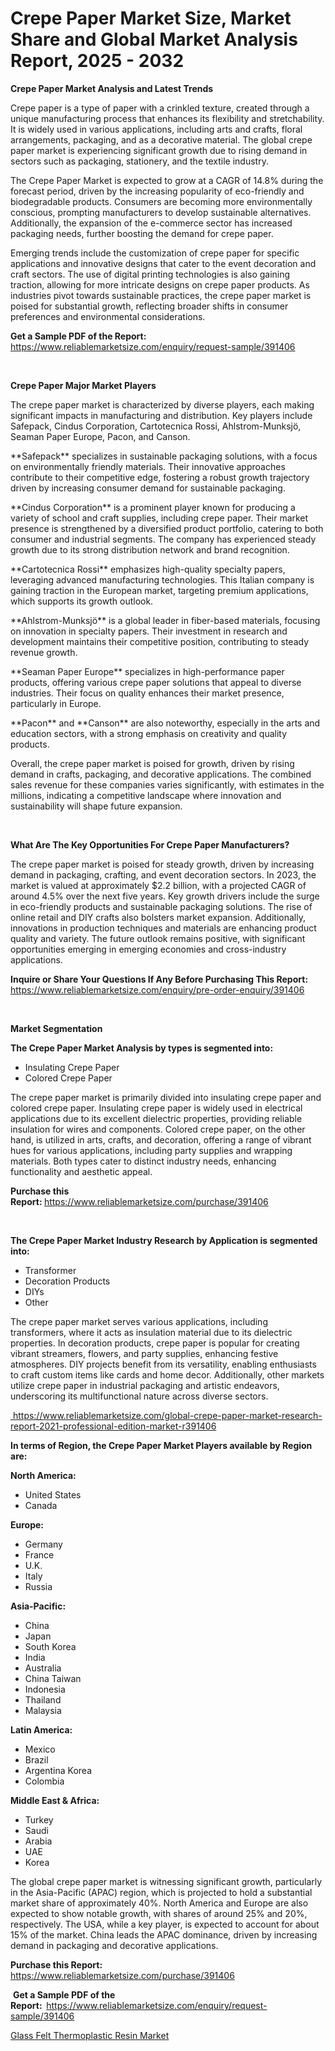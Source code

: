 <p><h1>Crepe Paper Market Size, Market Share and Global Market Analysis Report, 2025 - 2032</h1></p><p><strong>Crepe Paper Market Analysis and Latest Trends</strong></p>
<p><p>Crepe paper is a type of paper with a crinkled texture, created through a unique manufacturing process that enhances its flexibility and stretchability. It is widely used in various applications, including arts and crafts, floral arrangements, packaging, and as a decorative material. The global crepe paper market is experiencing significant growth due to rising demand in sectors such as packaging, stationery, and the textile industry. </p><p>The Crepe Paper Market is expected to grow at a CAGR of 14.8% during the forecast period, driven by the increasing popularity of eco-friendly and biodegradable products. Consumers are becoming more environmentally conscious, prompting manufacturers to develop sustainable alternatives. Additionally, the expansion of the e-commerce sector has increased packaging needs, further boosting the demand for crepe paper. </p><p>Emerging trends include the customization of crepe paper for specific applications and innovative designs that cater to the event decoration and craft sectors. The use of digital printing technologies is also gaining traction, allowing for more intricate designs on crepe paper products. As industries pivot towards sustainable practices, the crepe paper market is poised for substantial growth, reflecting broader shifts in consumer preferences and environmental considerations.</p></p>
<p><strong>Get a Sample PDF of the Report:&nbsp;</strong> <a href="https://www.reliablemarketsize.com/enquiry/request-sample/391406?utm_campaign=2625&utm_medium=2&utm_source=Github&utm_content=ia&utm_term=29032025&utm_id=crepe-paper">https://www.reliablemarketsize.com/enquiry/request-sample/391406</a></p>
<p>&nbsp;</p>
<p><strong>Crepe Paper Major Market Players</strong></p>
<p><p>The crepe paper market is characterized by diverse players, each making significant impacts in manufacturing and distribution. Key players include Safepack, Cindus Corporation, Cartotecnica Rossi, Ahlstrom-Munksjö, Seaman Paper Europe, Pacon, and Canson. </p><p>**Safepack** specializes in sustainable packaging solutions, with a focus on environmentally friendly materials. Their innovative approaches contribute to their competitive edge, fostering a robust growth trajectory driven by increasing consumer demand for sustainable packaging.</p><p>**Cindus Corporation** is a prominent player known for producing a variety of school and craft supplies, including crepe paper. Their market presence is strengthened by a diversified product portfolio, catering to both consumer and industrial segments. The company has experienced steady growth due to its strong distribution network and brand recognition.</p><p>**Cartotecnica Rossi** emphasizes high-quality specialty papers, leveraging advanced manufacturing technologies. This Italian company is gaining traction in the European market, targeting premium applications, which supports its growth outlook.</p><p>**Ahlstrom-Munksjö** is a global leader in fiber-based materials, focusing on innovation in specialty papers. Their investment in research and development maintains their competitive position, contributing to steady revenue growth.</p><p>**Seaman Paper Europe** specializes in high-performance paper products, offering various crepe paper solutions that appeal to diverse industries. Their focus on quality enhances their market presence, particularly in Europe.</p><p>**Pacon** and **Canson** are also noteworthy, especially in the arts and education sectors, with a strong emphasis on creativity and quality products.</p><p>Overall, the crepe paper market is poised for growth, driven by rising demand in crafts, packaging, and decorative applications. The combined sales revenue for these companies varies significantly, with estimates in the millions, indicating a competitive landscape where innovation and sustainability will shape future expansion.</p></p>
<p>&nbsp;</p>
<p><strong>What Are The Key Opportunities For Crepe Paper Manufacturers?</strong></p>
<p><p>The crepe paper market is poised for steady growth, driven by increasing demand in packaging, crafting, and event decoration sectors. In 2023, the market is valued at approximately $2.2 billion, with a projected CAGR of around 4.5% over the next five years. Key growth drivers include the surge in eco-friendly products and sustainable packaging solutions. The rise of online retail and DIY crafts also bolsters market expansion. Additionally, innovations in production techniques and materials are enhancing product quality and variety. The future outlook remains positive, with significant opportunities emerging in emerging economies and cross-industry applications.</p></p>
<p><strong>Inquire or Share Your Questions If Any Before Purchasing This Report:</strong> <a href="https://www.reliablemarketsize.com/enquiry/pre-order-enquiry/391406?utm_campaign=2625&utm_medium=2&utm_source=Github&utm_content=ia&utm_term=29032025&utm_id=crepe-paper">https://www.reliablemarketsize.com/enquiry/pre-order-enquiry/391406</a></p>
<p>&nbsp;</p>
<p><strong>Market Segmentation</strong></p>
<p><strong>The Crepe Paper Market Analysis by types is segmented into:</strong></p>
<p><ul><li>Insulating Crepe Paper</li><li>Colored Crepe Paper</li></ul></p>
<p><p>The crepe paper market is primarily divided into insulating crepe paper and colored crepe paper. Insulating crepe paper is widely used in electrical applications due to its excellent dielectric properties, providing reliable insulation for wires and components. Colored crepe paper, on the other hand, is utilized in arts, crafts, and decoration, offering a range of vibrant hues for various applications, including party supplies and wrapping materials. Both types cater to distinct industry needs, enhancing functionality and aesthetic appeal.</p></p>
<p><strong>Purchase this Report:&nbsp;</strong><a href="https://www.reliablemarketsize.com/purchase/391406?utm_campaign=2625&utm_medium=2&utm_source=Github&utm_content=ia&utm_term=29032025&utm_id=crepe-paper">https://www.reliablemarketsize.com/purchase/391406</a></p>
<p>&nbsp;</p>
<p><strong>The Crepe Paper Market Industry Research by Application is segmented into:</strong></p>
<p><ul><li>Transformer</li><li>Decoration Products</li><li>DIYs</li><li>Other</li></ul></p>
<p><p>The crepe paper market serves various applications, including transformers, where it acts as insulation material due to its dielectric properties. In decoration products, crepe paper is popular for creating vibrant streamers, flowers, and party supplies, enhancing festive atmospheres. DIY projects benefit from its versatility, enabling enthusiasts to craft custom items like cards and home decor. Additionally, other markets utilize crepe paper in industrial packaging and artistic endeavors, underscoring its multifunctional nature across diverse sectors.</p></p>
<p><a href="https://www.reliablemarketsize.com/global-crepe-paper-market-research-report-2021-professional-edition-market-r391406?utm_campaign=2625&utm_medium=2&utm_source=Github&utm_content=ia&utm_term=29032025&utm_id=crepe-paper">&nbsp;https://www.reliablemarketsize.com/global-crepe-paper-market-research-report-2021-professional-edition-market-r391406</a></p>
<p><strong>In terms of Region, the Crepe Paper Market Players available by Region are:</strong></p>
<p>
    <p> <strong> North America: </strong>
        <ul>
            <li>United States</li>
            <li>Canada</li>
        </ul>
        </p> 
    <p> <strong> Europe: </strong>
        <ul>
            <li>Germany</li>
            <li>France</li>
            <li>U.K.</li>
            <li>Italy</li>
            <li>Russia</li>
        </ul>
        </p> 
    <p> <strong> Asia-Pacific: </strong>
        <ul>
            <li>China</li>
            <li>Japan</li>
            <li>South Korea</li>
            <li>India</li>
            <li>Australia</li>
            <li>China Taiwan</li>
            <li>Indonesia</li>
            <li>Thailand</li>
            <li>Malaysia</li>
        </ul>
        </p> 
    <p> <strong> Latin America: </strong>
        <ul>
            <li>Mexico</li>
            <li>Brazil</li>
            <li>Argentina Korea</li>
            <li>Colombia</li>
        </ul>
        </p> 
    <p> <strong> Middle East & Africa: </strong>
        <ul>
            <li>Turkey</li>
            <li>Saudi</li>
            <li>Arabia</li>
            <li>UAE</li>
            <li>Korea</li>
        </ul>
    </p>
    </p>
<p><p>The global crepe paper market is witnessing significant growth, particularly in the Asia-Pacific (APAC) region, which is projected to hold a substantial market share of approximately 40%. North America and Europe are also expected to show notable growth, with shares of around 25% and 20%, respectively. The USA, while a key player, is expected to account for about 15% of the market. China leads the APAC dominance, driven by increasing demand in packaging and decorative applications.</p></p>
<p><strong>Purchase this Report: </strong><a href="https://www.reliablemarketsize.com/purchase/391406?utm_campaign=2625&utm_medium=2&utm_source=Github&utm_content=ia&utm_term=29032025&utm_id=crepe-paper">https://www.reliablemarketsize.com/purchase/391406</a></p>
<p>&nbsp;<strong>Get a Sample PDF of the Report:&nbsp;&nbsp;</strong><a href="https://www.reliablemarketsize.com/enquiry/request-sample/391406?utm_campaign=2625&utm_medium=2&utm_source=Github&utm_content=ia&utm_term=29032025&utm_id=crepe-paper">https://www.reliablemarketsize.com/enquiry/request-sample/391406</a></p>
<p><strong></strong></p>
<p><p><a href="https://github.com/pearlinewhite4692/Market-Research-Report-List-1/blob/main/glass-felt-thermoplastic-resin-market.md?utm_campaign=2625&utm_medium=2&utm_source=Github&utm_content=ia&utm_term=29032025&utm_id=crepe-paper">Glass Felt Thermoplastic Resin Market</a></p></p>